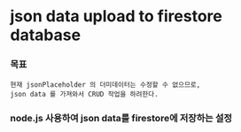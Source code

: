 # json data upload to firestore database

### 목표
    현재 jsonPlaceholder 의 더미데이터는 수정할 수 없으므로,
    json data 를 가져와서 CRUD 작업을 하려한다.

### node.js 사용하여 json data를 firestore에 저장하는 설정
    